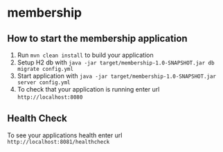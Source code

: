 # membership

How to start the membership application
---

1. Run `mvn clean install` to build your application
1. Setup H2 db with `java -jar target/membership-1.0-SNAPSHOT.jar db migrate config.yml`
1. Start application with `java -jar target/membership-1.0-SNAPSHOT.jar server config.yml`
1. To check that your application is running enter url `http://localhost:8080`

Health Check
---

To see your applications health enter url `http://localhost:8081/healthcheck`
